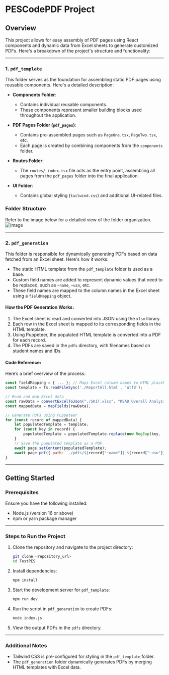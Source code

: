 # PESCodePDF Project

## Overview

This project allows for easy assembly of PDF pages using React components and dynamic data from Excel sheets to generate customized PDFs. Here's a breakdown of the project's structure and functionality:

---

### **1. `pdf_template`**
This folder serves as the foundation for assembling static PDF pages using reusable components. Here's a detailed description:

- **Components Folder**:  
   - Contains individual reusable components.  
   - These components represent smaller building blocks used throughout the application.

- **PDF Pages Folder (`pdf_pages`)**:  
   - Contains pre-assembled pages such as `PageOne.tsx`, `PageTwo.tsx`, etc.  
   - Each page is created by combining components from the `components` folder.

- **Routes Folder**:  
   - The `routes/_index.tsx` file acts as the entry point, assembling all pages from the `pdf_pages` folder into the final application.

- **UI Folder**:  
   - Contains global styling (`tailwind.css`) and additional UI-related files.

### Folder Structure
Refer to the image below for a detailed view of the folder organization.
![image](https://github.com/user-attachments/assets/a0bd065d-baa6-4ecc-87d4-3e9e5a8424fd)

---

### **2. `pdf_generation`**
This folder is responsible for dynamically generating PDFs based on data fetched from an Excel sheet. Here's how it works:

- The static HTML template from the `pdf_template` folder is used as a base.  
- Custom field names are added to represent dynamic values that need to be replaced, such as `~name`, `~usn`, etc.  
- These field names are mapped to the column names in the Excel sheet using a `fieldMapping` object.

#### **How the PDF Generation Works:**
1. The Excel sheet is read and converted into JSON using the `xlsx` library.  
2. Each row in the Excel sheet is mapped to its corresponding fields in the HTML template.  
3. Using Puppeteer, the populated HTML template is converted into a PDF for each record.  
4. The PDFs are saved in the `pdfs` directory, with filenames based on student names and IDs.

#### Code Reference:
Here’s a brief overview of the process:
```javascript
const fieldMapping = { ... }; // Maps Excel column names to HTML placeholders
const template = fs.readFileSync('./ReportAll.html', 'utf8');

// Read and map Excel data
const rawData = convertExcelToJson("./SKIT.xlsx", "KSAD Overall Analysis");
const mappedData = mapFields(rawData);

// Generate PDFs using Puppeteer
for (const record of mappedData) {
    let populatedTemplate = template;
    for (const key in record) {
        populatedTemplate = populatedTemplate.replace(new RegExp(key, 'g'), record[key] || "-");
    }
    // Save the populated template as a PDF
    await page.setContent(populatedTemplate);
    await page.pdf({ path: `./pdfs/${record["~name"]}_${record["~usn"]}.pdf` });
}
```

---

## Getting Started

### Prerequisites
Ensure you have the following installed:
- Node.js (version 16 or above)
- npm or yarn package manager

---

### Steps to Run the Project
1. Clone the repository and navigate to the project directory:
   ```bash
   git clone <repository_url>
   cd TestPES
   ```

2. Install dependencies:
   ```bash
   npm install
   ```

3. Start the development server for `pdf_template`:
   ```bash
   npm run dev
   ```

4. Run the script in `pdf_generation` to create PDFs:
   ```bash
   node index.js
   ```

5. View the output PDFs in the `pdfs` directory.

---


### Additional Notes
- Tailwind CSS is pre-configured for styling in the `pdf_template` folder.  
- The `pdf_generation` folder dynamically generates PDFs by merging HTML templates with Excel data.  
